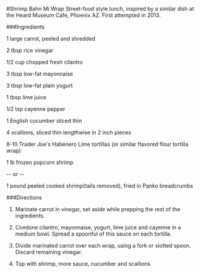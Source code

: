 #Shrimp Bahn Mi Wrap
Street-food style lunch, inspired by a similar dish at the Heard Museum Cafe, Phoenix AZ. First attempted in 2013.

###Ingredients

1 large carrot, peeled and shredded

2 tbsp rice vinegar

1/2 cup chopped fresh cilantro

3 tbsp low-fat mayonnaise

3 tbsp low-fat plain yogurt

1 tbsp lime juice

1/2 tsp cayenne pepper

1 English cucumber sliced thin

4 scallions, sliced thin lengthwise in 2 inch pieces

8-10 Trader Joe's Habenero Lime tortillas (or similar flavored flour tortilla wrap)

1 lb frozen popcorn shrimp

-- or --

1 pound peeled cooked shrimp(tails removed), fried in Panko breadcrumbs

###Directions
1. Marinate carrot in vinegar, set aside while prepping the rest of the ingredients.

2. Combine cilantro, mayonnaise, yogurt, lime juice and cayenne in a medium bowl. Spread a spoonful of this sauce on each tortilla. 

3. Divide marinated carrot over each wrap, using a fork or slotted spoon. Discard remaining vinegar.

4. Top with shrimp, more sauce, cucumber and scallions
